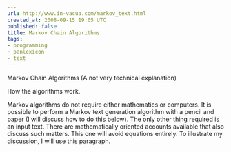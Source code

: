 ```yaml
---
url: http://www.in-vacua.com/markov_text.html
created_at: 2008-09-15 19:05 UTC
published: false
title: Markov Chain Algorithms
tags:
- programming
- panlexicon
- text
---
```


Markov Chain Algorithms
(A not very technical explanation)


How the algorithms work.

Markov algorithms do not require either mathematics or computers. It is possible to perform a Markov text generation algorithm with a pencil and paper (I will discuss how to do this below). The only other thing required is an input text. There are mathematically oriented accounts available that also discuss such matters. This one will avoid equations entirely. To illustrate my discussion, I will use this paragraph.
